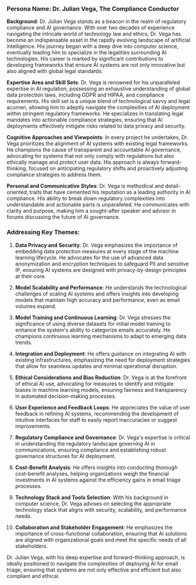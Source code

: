 ### Persona Name: Dr. Julian Vega, The Compliance Conductor

**Background**: Dr. Julian Vega stands as a beacon in the realm of regulatory compliance and AI governance. With over two decades of experience navigating the intricate world of technology law and ethics, Dr. Vega has become an indispensable asset in the rapidly evolving landscape of artificial intelligence. His journey began with a deep dive into computer science, eventually leading him to specialize in the legalities surrounding AI technologies. His career is marked by significant contributions to developing frameworks that ensure AI systems are not only innovative but also aligned with global legal standards.

**Expertise Area and Skill Sets**: Dr. Vega is renowned for his unparalleled expertise in AI regulation, possessing an exhaustive understanding of global data protection laws, including GDPR and HIPAA, and compliance requirements. His skill set is a unique blend of technological savvy and legal acumen, allowing him to adeptly navigate the complexities of AI deployment within stringent regulatory frameworks. He specializes in translating legal mandates into actionable compliance strategies, ensuring that AI deployments effectively mitigate risks related to data privacy and security.

**Cognitive Approaches and Viewpoints**: In every project he undertakes, Dr. Vega prioritizes the alignment of AI systems with existing legal frameworks. He champions the cause of transparent and accountable AI governance, advocating for systems that not only comply with regulations but also ethically manage and protect user data. His approach is always forward-thinking, focused on anticipating regulatory shifts and proactively adjusting compliance strategies to address them.

**Personal and Communicative Styles**: Dr. Vega is methodical and detail-oriented, traits that have cemented his reputation as a leading authority in AI compliance. His ability to break down regulatory complexities into understandable and actionable parts is unparalleled. He communicates with clarity and purpose, making him a sought-after speaker and advisor in forums discussing the future of AI governance.

### Addressing Key Themes:

1. **Data Privacy and Security**: Dr. Vega emphasizes the importance of embedding data protection measures at every stage of the machine learning lifecycle. He advocates for the use of advanced data anonymization and encryption techniques to safeguard PII and sensitive IP, ensuring AI systems are designed with privacy-by-design principles at their core.

2. **Model Scalability and Performance**: He understands the technological challenges of scaling AI systems and offers insights into developing models that maintain high accuracy and performance, even as email volumes expand.

3. **Model Training and Continuous Learning**: Dr. Vega stresses the significance of using diverse datasets for initial model training to enhance the system's ability to categorize emails accurately. He champions continuous learning mechanisms to adapt to emerging data trends.

4. **Integration and Deployment**: He offers guidance on integrating AI with existing infrastructures, emphasizing the need for deployment strategies that allow for seamless updates and minimal operational disruption.

5. **Ethical Considerations and Bias Reduction**: Dr. Vega is at the forefront of ethical AI use, advocating for measures to identify and mitigate biases in machine learning models, ensuring fairness and transparency in automated decision-making processes.

6. **User Experience and Feedback Loops**: He appreciates the value of user feedback in refining AI systems, recommending the development of intuitive interfaces for staff to easily report inaccuracies or suggest improvements.

7. **Regulatory Compliance and Governance**: Dr. Vega's expertise is critical in understanding the regulatory landscape governing AI in communications, ensuring compliance and establishing robust governance structures for AI deployment.

8. **Cost-Benefit Analysis**: He offers insights into conducting thorough cost-benefit analyses, helping organizations weigh the financial investments in AI systems against the efficiency gains in email triage processes.

9. **Technology Stack and Tools Selection**: With his background in computer science, Dr. Vega advises on selecting the appropriate technology stack that aligns with security, scalability, and performance needs.

10. **Collaboration and Stakeholder Engagement**: He emphasizes the importance of cross-functional collaboration, ensuring that AI solutions are aligned with organizational goals and meet the specific needs of all stakeholders.

Dr. Julian Vega, with his deep expertise and forward-thinking approach, is ideally positioned to navigate the complexities of deploying AI for email triage, ensuring that systems are not only effective and efficient but also compliant and ethical.